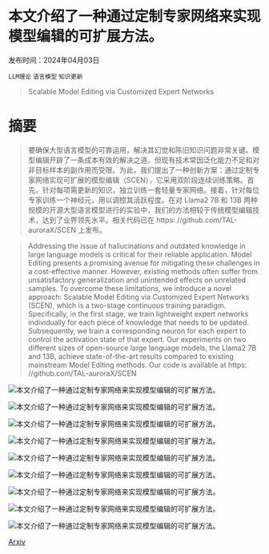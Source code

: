 # 本文介绍了一种通过定制专家网络来实现模型编辑的可扩展方法。

发布时间：2024年04月03日

`LLM理论` `语言模型` `知识更新`

> Scalable Model Editing via Customized Expert Networks

# 摘要

> 要确保大型语言模型的可靠运用，解决其幻觉和陈旧知识问题非常关键。模型编辑开辟了一条成本有效的解决之道。但现有技术常因泛化能力不足和对非目标样本的副作用而受限。为此，我们提出了一种创新方案：通过定制专家网络实现可扩展的模型编辑（SCEN），它采用双阶段连续训练策略。首先，针对每项需更新的知识，独立训练一套轻量专家网络。接着，针对每位专家训练一个神经元，用以调控其活跃程度。在对 Llama2 7B 和 13B 两种规模的开源大型语言模型进行的实验中，我们的方法相较于传统模型编辑技术，达到了业界领先水平。相关代码已在 https: //github.com/TAL-auroraX/SCEN 上发布。

> Addressing the issue of hallucinations and outdated knowledge in large language models is critical for their reliable application. Model Editing presents a promising avenue for mitigating these challenges in a cost-effective manner. However, existing methods often suffer from unsatisfactory generalization and unintended effects on unrelated samples. To overcome these limitations, we introduce a novel approach: Scalable Model Editing via Customized Expert Networks (SCEN), which is a two-stage continuous training paradigm. Specifically, in the first stage, we train lightweight expert networks individually for each piece of knowledge that needs to be updated. Subsequently, we train a corresponding neuron for each expert to control the activation state of that expert. Our experiments on two different sizes of open-source large language models, the Llama2 7B and 13B, achieve state-of-the-art results compared to existing mainstream Model Editing methods. Our code is available at https: //github.com/TAL-auroraX/SCEN

![本文介绍了一种通过定制专家网络来实现模型编辑的可扩展方法。](../../../paper_images/2404.02699/illustrate.png)

![本文介绍了一种通过定制专家网络来实现模型编辑的可扩展方法。](../../../paper_images/2404.02699/flowchat.png)

![本文介绍了一种通过定制专家网络来实现模型编辑的可扩展方法。](../../../paper_images/2404.02699/zip1.png)

![本文介绍了一种通过定制专家网络来实现模型编辑的可扩展方法。](../../../paper_images/2404.02699/zip2.png)

![本文介绍了一种通过定制专家网络来实现模型编辑的可扩展方法。](../../../paper_images/2404.02699/zip4.png)

![本文介绍了一种通过定制专家网络来实现模型编辑的可扩展方法。](../../../paper_images/2404.02699/alpha_study_es.png)

![本文介绍了一种通过定制专家网络来实现模型编辑的可扩展方法。](../../../paper_images/2404.02699/alpha_study_gene.png)

![本文介绍了一种通过定制专家网络来实现模型编辑的可扩展方法。](../../../paper_images/2404.02699/alpha_study_loc.png)

![本文介绍了一种通过定制专家网络来实现模型编辑的可扩展方法。](../../../paper_images/2404.02699/which_layer.png)

[Arxiv](https://arxiv.org/abs/2404.02699)